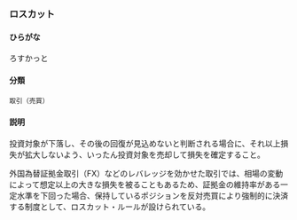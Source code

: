 <div style="display:none;">

## [あ行](securities-terms?id=あ行)
## [か行](securities-terms?id=か行)
## [さ行](securities-terms?id=さ行)
## [た行](securities-terms?id=た行)
## [な行](securities-terms?id=な行)
## [は行](securities-terms?id=は行)
## [ま行](securities-terms?id=ま行)
## [や行](securities-terms?id=や行)
## [ら行](securities-terms?id=ら行)

</div>

### ロスカット

#### ひらがな

ろすかっと

#### 分類

`取引（売買）`

#### 説明

投資対象が下落し、その後の回復が見込めないと判断される場合に、それ以上損失が拡大しないよう、いったん投資対象を売却して損失を確定すること。
 
外国為替証拠金取引（FX）などのレバレッジを効かせた取引では、相場の変動によって想定以上の大きな損失を被ることもあるため、証拠金の維持率がある一定水準を下回った場合、保持しているポジションを反対売買により強制的に決済する制度として、ロスカット・ルールが設けられている。

<div style="display:none;">

## [わ行](securities-terms?id=わ行)
## [英数字・記号](securities-terms?id=英数字・記号)

</div>

